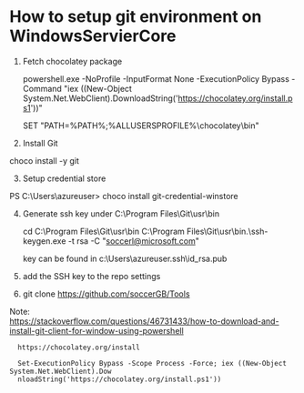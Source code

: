 # How to setup git environment on WindowsServierCore


1. Fetch chocolatey package 

      powershell.exe -NoProfile -InputFormat None -ExecutionPolicy Bypass -Command "iex ((New-Object System.Net.WebClient).DownloadString('https://chocolatey.org/install.ps1'))" 
      
      SET "PATH=%PATH%;%ALLUSERSPROFILE%\chocolatey\bin"

2. Install Git

  choco install -y git

3. Setup credential store

  PS C:\Users\azureuser> choco install git-credential-winstore

4. Generate ssh key under C:\Program Files\Git\usr\bin
 
    cd C:\Program Files\Git\usr\bin
    C:\Program Files\Git\usr\bin\.\ssh-keygen.exe -t rsa -C "soccerl@microsoft.com"
   
    key can be found in c:\Users\azureuser\.ssh\id_rsa.pub

 5. add the SSH key to the repo settings
   
 6. git clone https://github.com/soccerGB/Tools



Note:   
      https://stackoverflow.com/questions/46731433/how-to-download-and-install-git-client-for-window-using-powershell

      https://chocolatey.org/install

      Set-ExecutionPolicy Bypass -Scope Process -Force; iex ((New-Object System.Net.WebClient).Dow
      nloadString('https://chocolatey.org/install.ps1'))
